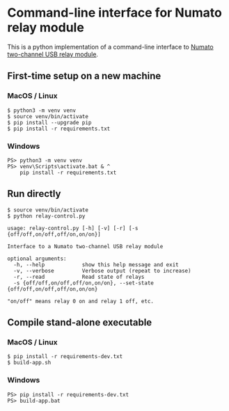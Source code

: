 # Command-line interface for Numato relay module

This is a python implementation of a command-line interface to [Numato two-channel USB relay module](https://numato.com/product/2-channel-usb-powered-relay-module/).

## First-time setup on a new machine

### MacOS / Linux

    $ python3 -m venv venv
    $ source venv/bin/activate
    $ pip install --upgrade pip
    $ pip install -r requirements.txt
    
### Windows

    PS> python3 -m venv venv
    PS> venv\Scripts\activate.bat & ^
        pip install -r requirements.txt

## Run directly

    $ source venv/bin/activate
    $ python relay-control.py

```
usage: relay-control.py [-h] [-v] [-r] [-s {off/off,on/off,off/on,on/on}]

Interface to a Numato two-channel USB relay module

optional arguments:
  -h, --help            show this help message and exit
  -v, --verbose         Verbose output (repeat to increase)
  -r, --read            Read state of relays
  -s {off/off,on/off,off/on,on/on}, --set-state {off/off,on/off,off/on,on/on}

"on/off" means relay 0 on and relay 1 off, etc.
```

## Compile stand-alone executable

### MacOS / Linux

    $ pip install -r requirements-dev.txt
    $ build-app.sh

### Windows

    PS> pip install -r requirements-dev.txt
    PS> build-app.bat

